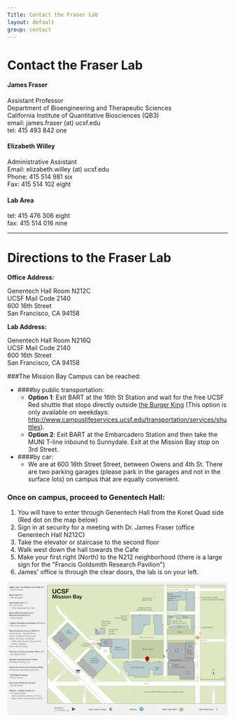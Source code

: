 ```yaml
---
Title: Contact the Fraser Lab
layout: default
group: contact
---
```


# Contact the Fraser Lab


<div class="row">

<div class="col-md-4">

  <h4>James Fraser</h4>
  Assistant Professor  <br>
  Department of Bioengineering and Therapeutic Sciences  <br>
  California Institute of Quantitative Biosciences (QB3)  <br>
  email: james.fraser (at) ucsf.edu <br>
  tel: 415 493 842 one 

</div>

<div class="col-md-4">

  <h4> Elizabeth Willey</h4>
  Administrative Assistant  <br>
  Email: elizabeth.willey (at) ucsf.edu  <br>
  Phone: 415 514 981 six   <br>
  Fax: 415 514 102 eight  

</div>

<div class="col-md-4">

  <h4>Lab Area </h4>
  tel: 415 476 306 eight <br> 
  fax: 415 514 016 nine  

</div>

</div>

***

# Directions to the Fraser Lab
**Office Address:**

Genentech Hall Room N212C  
UCSF Mail Code 2140  
600 16th Street  
San Francisco, CA 94158  

**Lab Address:**

Genentech Hall Room N216Q  
UCSF Mail Code 2140  
600 16th Street  
San Francisco, CA 94158  

<!-- Our lab is in on the UCSF Mission Bay campus in Genentech Hall (600 16th St, San Francisco, CA 94158)
 -->
###The Mission Bay Campus can be reached:  
* ####by public transportation:
  * **Option 1**: Exit BART at the 16th St Station and wait for the free UCSF Red shuttle that stops directly outside [the Burger King](https://www.google.com/maps/@37.765092,-122.419164,3a,75y,5.38h,82.64t/data=!3m4!1e1!3m2!1sH_jzIrhuF8wnnEp0duvIEQ!2e0) (This option is only available on weekdays: http://www.campuslifeservices.ucsf.edu/transportation/services/shuttles).
  * **Option 2**: Exit BART at the Embarcadero Station and then take the MUNI T-line inbound to Sunnydale. Exit at the Mission Bay stop on 3rd Street. 
* ####by car: 
  * We are at 600 16th Street Street, between Owens and 4th St. There are two parking garages (please park in the  garages and not in the surface lots) on campus that are equally convenient. 

### Once on campus, proceed to Genentech Hall:
1. You will have to enter through Genentech Hall from the Koret Quad side (Red dot on the map below)
2. Sign in at security for a meeting with Dr. James Fraser (office Genentech Hall N212C)
3. Take the elevator or staircase to the second floor
4. Walk west down the hall towards the Cafe
5. Make your first right (North) to the N212 neighborhood (there is a large sign for the "Francis Goldsmith Research Pavilion")
6. James' office is through the clear doors, the lab is on your left.

<img class="img-responsive center-block" src="/static/img/map_to_mission_bay.png" alt="Map of Mission Bay">